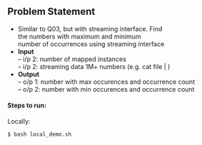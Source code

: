 ## Problem Statement

- Similar to Q03, but with streaming interface. Find <br>
the numbers with maximum and minimum<br>
number of occurrences using streaming interface<br>
- <strong>Input</strong><br>
  – i/p 2: number of mapped instances<br>
  – i/p 2: streaming data 1M+ numbers (e.g. cat file | )
- <strong>Output</strong><br>
  – o/p 1: number with max occurences and occurrence
  count<br>
  – o/p 2: number with min occurences and occurrence
  count<br>

#### Steps to run:

Locally:<br>
```bash
$ bash local_demo.sh
```